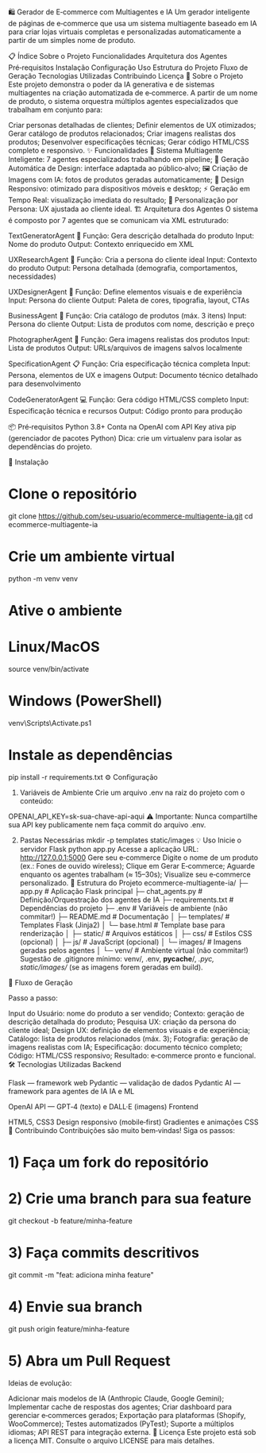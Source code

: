 🛍️ Gerador de E‑commerce com Multiagentes e IA
Um gerador inteligente de páginas de e‑commerce que usa um sistema multiagente baseado em IA para criar lojas virtuais completas e personalizadas automaticamente a partir de um simples nome de produto.

📋 Índice
Sobre o Projeto
Funcionalidades
Arquitetura dos Agentes
Pré‑requisitos
Instalação
Configuração
Uso
Estrutura do Projeto
Fluxo de Geração
Tecnologias Utilizadas
Contribuindo
Licença
🎯 Sobre o Projeto
Este projeto demonstra o poder da IA generativa e de sistemas multiagentes na criação automatizada de e‑commerce. A partir de um nome de produto, o sistema orquestra múltiplos agentes especializados que trabalham em conjunto para:

Criar personas detalhadas de clientes;
Definir elementos de UX otimizados;
Gerar catálogo de produtos relacionados;
Criar imagens realistas dos produtos;
Desenvolver especificações técnicas;
Gerar código HTML/CSS completo e responsivo.
✨ Funcionalidades
🤖 Sistema Multiagente Inteligente: 7 agentes especializados trabalhando em pipeline;
🎨 Geração Automática de Design: interface adaptada ao público‑alvo;
🖼️ Criação de Imagens com IA: fotos de produtos geradas automaticamente;
📱 Design Responsivo: otimizado para dispositivos móveis e desktop;
⚡ Geração em Tempo Real: visualização imediata do resultado;
🎯 Personalização por Persona: UX ajustada ao cliente ideal.
🏗️ Arquitetura dos Agentes
O sistema é composto por 7 agentes que se comunicam via XML estruturado:

TextGeneratorAgent 📝 Função: Gera descrição detalhada do produto Input: Nome do produto Output: Contexto enriquecido em XML

UXResearchAgent 👥 Função: Cria a persona do cliente ideal Input: Contexto do produto Output: Persona detalhada (demografia, comportamentos, necessidades)

UXDesignerAgent 🎨 Função: Define elementos visuais e de experiência Input: Persona do cliente Output: Paleta de cores, tipografia, layout, CTAs

BusinessAgent 💼 Função: Cria catálogo de produtos (máx. 3 itens) Input: Persona do cliente Output: Lista de produtos com nome, descrição e preço

PhotographerAgent 📸 Função: Gera imagens realistas dos produtos Input: Lista de produtos Output: URLs/arquivos de imagens salvos localmente

SpecificationAgent 📋 Função: Cria especificação técnica completa Input: Persona, elementos de UX e imagens Output: Documento técnico detalhado para desenvolvimento

CodeGeneratorAgent 💻 Função: Gera código HTML/CSS completo Input: Especificação técnica e recursos Output: Código pronto para produção

📦 Pré‑requisitos
Python 3.8+
Conta na OpenAI com API Key ativa
pip (gerenciador de pacotes Python)
Dica: crie um virtualenv para isolar as dependências do projeto.

🚀 Instalação
# Clone o repositório
git clone https://github.com/seu-usuario/ecommerce-multiagente-ia.git
cd ecommerce-multiagente-ia

# Crie um ambiente virtual
python -m venv venv

# Ative o ambiente
# Linux/MacOS
source venv/bin/activate
# Windows (PowerShell)
venv\Scripts\Activate.ps1

# Instale as dependências
pip install -r requirements.txt
⚙️ Configuração
1) Variáveis de Ambiente
Crie um arquivo .env na raiz do projeto com o conteúdo:

OPENAI_API_KEY=sk-sua-chave-api-aqui
⚠️ Importante: Nunca compartilhe sua API key publicamente nem faça commit do arquivo .env.

2) Pastas Necessárias
mkdir -p templates static/images
💡 Uso
Inicie o servidor Flask
python app.py
Acesse a aplicação
URL: http://127.0.0.1:5000
Gere seu e‑commerce
Digite o nome de um produto (ex.: Fones de ouvido wireless);
Clique em Gerar E‑commerce;
Aguarde enquanto os agentes trabalham (≈ 15–30s);
Visualize seu e‑commerce personalizado.
📁 Estrutura do Projeto
ecommerce-multiagente-ia/
├─ app.py                  # Aplicação Flask principal
├─ chat_agents.py          # Definição/Orquestração dos agentes de IA
├─ requirements.txt        # Dependências do projeto
├─ .env                    # Variáveis de ambiente (não commitar!)
├─ README.md               # Documentação
│
├─ templates/              # Templates Flask (Jinja2)
│  └─ base.html            # Template base para renderização
│
├─ static/                 # Arquivos estáticos
│  ├─ css/                 # Estilos CSS (opcional)
│  ├─ js/                  # JavaScript (opcional)
│  └─ images/              # Imagens geradas pelos agentes
│
└─ venv/                   # Ambiente virtual (não commitar!)
Sugestão de .gitignore mínimo: venv/, .env, __pycache__/, *.pyc, static/images/* (se as imagens forem geradas em build).

🔄 Fluxo de Geração

Passo a passo:

Input do Usuário: nome do produto a ser vendido;
Contexto: geração de descrição detalhada do produto;
Pesquisa UX: criação da persona do cliente ideal;
Design UX: definição de elementos visuais e de experiência;
Catálogo: lista de produtos relacionados (máx. 3);
Fotografia: geração de imagens realistas com IA;
Especificação: documento técnico completo;
Código: HTML/CSS responsivo;
Resultado: e‑commerce pronto e funcional.
🛠️ Tecnologias Utilizadas
Backend

Flask — framework web
Pydantic — validação de dados
Pydantic AI — framework para agentes de IA
IA e ML

OpenAI API — GPT‑4 (texto) e DALL·E (imagens)
Frontend

HTML5, CSS3
Design responsivo (mobile‑first)
Gradientes e animações CSS
🤝 Contribuindo
Contribuições são muito bem‑vindas! Siga os passos:

# 1) Faça um fork do repositório
# 2) Crie uma branch para sua feature
git checkout -b feature/minha-feature
# 3) Faça commits descritivos
git commit -m "feat: adiciona minha feature"
# 4) Envie sua branch
git push origin feature/minha-feature
# 5) Abra um Pull Request
Ideias de evolução:

Adicionar mais modelos de IA (Anthropic Claude, Google Gemini);
Implementar cache de respostas dos agentes;
Criar dashboard para gerenciar e‑commerces gerados;
Exportação para plataformas (Shopify, WooCommerce);
Testes automatizados (PyTest);
Suporte a múltiplos idiomas;
API REST para integração externa.
📄 Licença
Este projeto está sob a licença MIT. Consulte o arquivo LICENSE para mais detalhes.